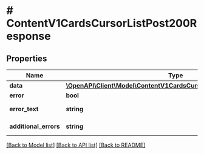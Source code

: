 # # ContentV1CardsCursorListPost200Response

## Properties

Name | Type | Description | Notes
------------ | ------------- | ------------- | -------------
**data** | [**\OpenAPI\Client\Model\ContentV1CardsCursorListPost200ResponseData**](ContentV1CardsCursorListPost200ResponseData.md) |  | [optional]
**error** | **bool** | Флаг ошибки | [optional]
**error_text** | **string** | Описание ошибки | [optional]
**additional_errors** | **string** | Дополнительные ошибки | [optional]

[[Back to Model list]](../../README.md#models) [[Back to API list]](../../README.md#endpoints) [[Back to README]](../../README.md)
